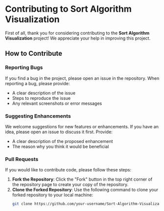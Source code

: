 # Contributing to Sort Algorithm Visualization

First of all, thank you for considering contributing to the **Sort Algorithm Visualization** project! We appreciate your help in improving this project.

## How to Contribute

### Reporting Bugs

If you find a bug in the project, please open an issue in the repository. When reporting a bug, please provide:
- A clear description of the issue
- Steps to reproduce the issue
- Any relevant screenshots or error messages

### Suggesting Enhancements

We welcome suggestions for new features or enhancements. If you have an idea, please open an issue to discuss it first. Provide:
- A clear description of the proposed enhancement
- The reason why you think it would be beneficial

### Pull Requests

If you would like to contribute code, please follow these steps:

1. **Fork the Repository**: Click the "Fork" button in the top right corner of the repository page to create your copy of the repository.
2. **Clone the Forked Repository**: Use the following command to clone your forked repository to your local machine:
   ```bash
   git clone https://github.com/your-username/Sort-Algorithm-Visualization.git


